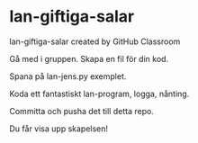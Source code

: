 # lan-giftiga-salar
lan-giftiga-salar created by GitHub Classroom

Gå med i gruppen.
Skapa en fil för din kod.

Spana på lan-jens.py exemplet.

Koda ett fantastiskt lan-program, logga, nånting.

Committa och pusha det till detta repo.

Du får visa upp skapelsen!
